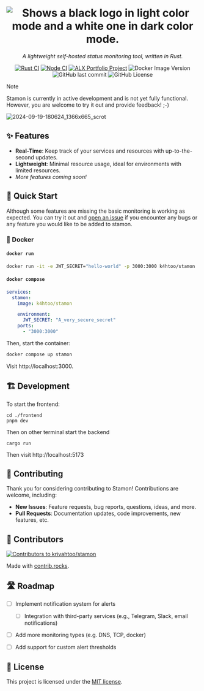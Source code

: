 <div align="center">
  <h1>
    <picture>
      <source media="(prefers-color-scheme: dark)" srcset="https://github.com/user-attachments/assets/1b384c38-7d94-4d42-90c4-098cfddf61af">
      <source media="(prefers-color-scheme: light)" srcset="https://github.com/user-attachments/assets/a7d933c6-e07a-43f6-989f-8f2224f4fdee">
      <img alt="Shows a black logo in light color mode and a white one in dark color mode." src="https://github.com/user-attachments/assets/a7d933c6-e07a-43f6-989f-8f2224f4fdee">
    </picture>
  </h1>

  *A lightweight self-hosted status monitoring tool, written in Rust.*

  [![Rust CI](https://github.com/krivahtoo/stamon/actions/workflows/rust.yml/badge.svg)](https://github.com/krivahtoo/stamon/actions/workflows/rust.yml)
  [![Node CI](https://github.com/krivahtoo/stamon/actions/workflows/node.yml/badge.svg)](https://github.com/krivahtoo/stamon/actions/workflows/node.yml)
  [![ALX Portfolio Project](https://img.shields.io/badge/ALX-Portfolio_Project-%2331c554?logo=alx&label=&labelColor=%23002B56)](https://www.alxafrica.com/)
  ![Docker Image Version](https://img.shields.io/docker/v/k4htoo/stamon?logo=docker&sort=semver)
  ![GitHub last commit](https://img.shields.io/github/last-commit/krivahtoo/stamon?style=flat&logo=git&logoColor=%23F05032)
  ![GitHub License](https://img.shields.io/github/license/krivahtoo/stamon)
</div>


> [!NOTE]
> Stamon is currently in active development and is not yet fully functional. However, you are welcome to try it out and provide feedback! ;-)
>

![2024-09-19-180624_1366x665_scrot](https://github.com/user-attachments/assets/13d63921-0316-4182-af01-3c0786769f8d)

## ✨ Features

- **Real-Time**: Keep track of your services and resources with up-to-the-second updates.
- **Lightweight**: Minimal resource usage, ideal for environments with limited resources.
- *More features coming soon!*

## 🚀 Quick Start

Although some features are missing the basic monitoring is working as expected. You can try it out and [open an issue](https://github.com/krivahtoo/stamon/issues) if you encounter any bugs or any feature you would like to be added to stamon.

### 🚢 Docker

#### `docker run`

```sh
docker run -it -e JWT_SECRET="hello-world" -p 3000:3000 k4htoo/stamon
```

#### `docker compose`

```yaml
services:
  stamon:
    image: k4htoo/stamon

    environment:
      JWT_SECRET: "A_very_secure_secret"
    ports:
      - "3000:3000"
```
Then, start the container:
```sh
docker compose up stamon
```

Visit http://localhost:3000.

## 🏗️ Development

To start the frontend:
```shell
cd ./frontend
pnpm dev
```

Then on other terminal start the backend

```shell
cargo run
```

Then visit http://localhost:5173

## 📝 Contributing

Thank you for considering contributing to Stamon! Contributions are welcome, including:

  - **New Issues**: Feature requests, bug reports, questions, ideas, and more.
  - **Pull Requests**: Documentation updates, code improvements, new features, etc.

## 👷 Contributors
<a href="https://github.com/krivahtoo/stamon/graphs/contributors">
  <img src="https://contrib.rocks/image?repo=krivahtoo/stamon" alt="Contributors to krivahtoo/stamon" />
</a>

Made with [contrib.rocks](https://contrib.rocks).

## 🛣️ Roadmap

- [ ] Implement notification system for alerts
  - [ ] Integration with third-party services (e.g., Telegram, Slack, email notifications)     
- [ ] Add more monitoring types (e.g. DNS, TCP, docker)
- [ ] Add support for custom alert thresholds


## 📜 License
This project is licensed under the [MIT license](./LICENSE).
